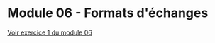 # Module 06 - Formats d'échanges

[Voir exercice 1 du module 06](https://github.com/PiFou86/420-W30-SF-M06-Ex01/edit/main/README.md)
